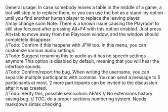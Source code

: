 General usage:
In case somebody leaves a table in the middle of a game, a bot will step in to replace them, or you can use the bot as a stand-by option until you find another human player to replace the leaving player.  
//may change soon
Note: There is a known issue causing the Playroom to still stay focused after pressing Alt+F4 with this option enabled. Just press Alt+tab to move away from the Playroom window, and the window should completely disappear.  
//Todo: Confirm if this happens with JFW too.
In this menu, you can customize various audio settings.  
//Todo: Suggest renaming this to audio as it has no speech settings anymore
This option is disabled by default, meaning that you will hear the interface sounds.  
//Todo: Confirm/report the bug.
When writing the username, you can separate multiple participants with commas. You can send a message to 5 participants at most. 2 more participants can be invited to the discussion after it was created.  
//Todo: Verify this, possible semicolons AFAIK
// No extensions history saving bug.
// TOC, do a proper sections numbering system. Needs markdown sintax checking.
